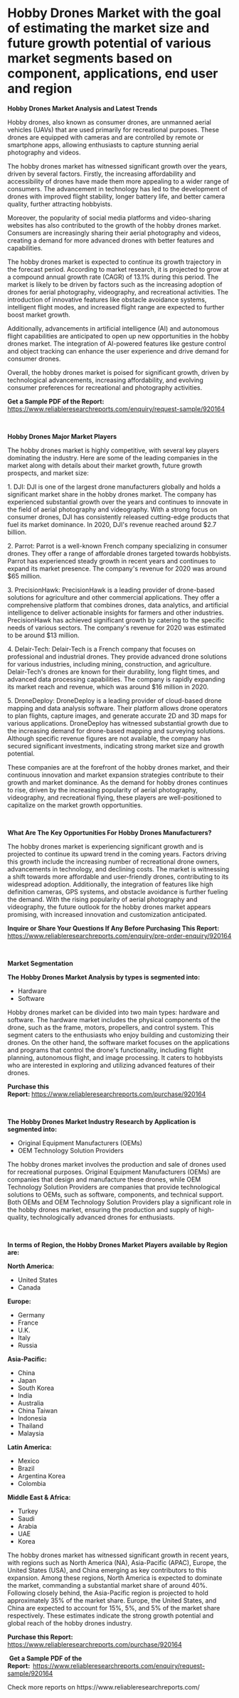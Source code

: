 <p><h1>Hobby Drones Market with the goal of estimating the market size and future growth potential of various market segments based on component, applications, end user and region</h1></p><p><strong>Hobby Drones Market Analysis and Latest Trends</strong></p>
<p><p>Hobby drones, also known as consumer drones, are unmanned aerial vehicles (UAVs) that are used primarily for recreational purposes. These drones are equipped with cameras and are controlled by remote or smartphone apps, allowing enthusiasts to capture stunning aerial photography and videos.</p><p>The hobby drones market has witnessed significant growth over the years, driven by several factors. Firstly, the increasing affordability and accessibility of drones have made them more appealing to a wider range of consumers. The advancement in technology has led to the development of drones with improved flight stability, longer battery life, and better camera quality, further attracting hobbyists.</p><p>Moreover, the popularity of social media platforms and video-sharing websites has also contributed to the growth of the hobby drones market. Consumers are increasingly sharing their aerial photography and videos, creating a demand for more advanced drones with better features and capabilities.</p><p>The hobby drones market is expected to continue its growth trajectory in the forecast period. According to market research, it is projected to grow at a compound annual growth rate (CAGR) of 13.1% during this period. The market is likely to be driven by factors such as the increasing adoption of drones for aerial photography, videography, and recreational activities. The introduction of innovative features like obstacle avoidance systems, intelligent flight modes, and increased flight range are expected to further boost market growth.</p><p>Additionally, advancements in artificial intelligence (AI) and autonomous flight capabilities are anticipated to open up new opportunities in the hobby drones market. The integration of AI-powered features like gesture control and object tracking can enhance the user experience and drive demand for consumer drones.</p><p>Overall, the hobby drones market is poised for significant growth, driven by technological advancements, increasing affordability, and evolving consumer preferences for recreational and photography activities.</p></p>
<p><strong>Get a Sample PDF of the Report:&nbsp;</strong> <a href="https://www.reliableresearchreports.com/enquiry/request-sample/920164">https://www.reliableresearchreports.com/enquiry/request-sample/920164</a></p>
<p>&nbsp;</p>
<p><strong>Hobby Drones Major Market Players</strong></p>
<p><p>The hobby drones market is highly competitive, with several key players dominating the industry. Here are some of the leading companies in the market along with details about their market growth, future growth prospects, and market size:</p><p>1. DJI: DJI is one of the largest drone manufacturers globally and holds a significant market share in the hobby drones market. The company has experienced substantial growth over the years and continues to innovate in the field of aerial photography and videography. With a strong focus on consumer drones, DJI has consistently released cutting-edge products that fuel its market dominance. In 2020, DJI's revenue reached around $2.7 billion.</p><p>2. Parrot: Parrot is a well-known French company specializing in consumer drones. They offer a range of affordable drones targeted towards hobbyists. Parrot has experienced steady growth in recent years and continues to expand its market presence. The company's revenue for 2020 was around $65 million.</p><p>3. PrecisionHawk: PrecisionHawk is a leading provider of drone-based solutions for agriculture and other commercial applications. They offer a comprehensive platform that combines drones, data analytics, and artificial intelligence to deliver actionable insights for farmers and other industries. PrecisionHawk has achieved significant growth by catering to the specific needs of various sectors. The company's revenue for 2020 was estimated to be around $13 million.</p><p>4. Delair-Tech: Delair-Tech is a French company that focuses on professional and industrial drones. They provide advanced drone solutions for various industries, including mining, construction, and agriculture. Delair-Tech's drones are known for their durability, long flight times, and advanced data processing capabilities. The company is rapidly expanding its market reach and revenue, which was around $16 million in 2020.</p><p>5. DroneDeploy: DroneDeploy is a leading provider of cloud-based drone mapping and data analysis software. Their platform allows drone operators to plan flights, capture images, and generate accurate 2D and 3D maps for various applications. DroneDeploy has witnessed substantial growth due to the increasing demand for drone-based mapping and surveying solutions. Although specific revenue figures are not available, the company has secured significant investments, indicating strong market size and growth potential.</p><p>These companies are at the forefront of the hobby drones market, and their continuous innovation and market expansion strategies contribute to their growth and market dominance. As the demand for hobby drones continues to rise, driven by the increasing popularity of aerial photography, videography, and recreational flying, these players are well-positioned to capitalize on the market growth opportunities.</p></p>
<p>&nbsp;</p>
<p><strong>What Are The Key Opportunities For Hobby Drones Manufacturers?</strong></p>
<p><p>The hobby drones market is experiencing significant growth and is projected to continue its upward trend in the coming years. Factors driving this growth include the increasing number of recreational drone owners, advancements in technology, and declining costs. The market is witnessing a shift towards more affordable and user-friendly drones, contributing to its widespread adoption. Additionally, the integration of features like high definition cameras, GPS systems, and obstacle avoidance is further fueling the demand. With the rising popularity of aerial photography and videography, the future outlook for the hobby drones market appears promising, with increased innovation and customization anticipated.</p></p>
<p><strong>Inquire or Share Your Questions If Any Before Purchasing This Report:</strong> <a href="https://www.reliableresearchreports.com/enquiry/pre-order-enquiry/920164">https://www.reliableresearchreports.com/enquiry/pre-order-enquiry/920164</a></p>
<p>&nbsp;</p>
<p><strong>Market Segmentation</strong></p>
<p><strong>The Hobby Drones Market Analysis by types is segmented into:</strong></p>
<p><ul><li>Hardware</li><li>Software</li></ul></p>
<p><p>Hobby drones market can be divided into two main types: hardware and software. The hardware market includes the physical components of the drone, such as the frame, motors, propellers, and control system. This segment caters to the enthusiasts who enjoy building and customizing their drones. On the other hand, the software market focuses on the applications and programs that control the drone's functionality, including flight planning, autonomous flight, and image processing. It caters to hobbyists who are interested in exploring and utilizing advanced features of their drones.</p></p>
<p><strong>Purchase this Report:&nbsp;</strong><a href="https://www.reliableresearchreports.com/purchase/920164">https://www.reliableresearchreports.com/purchase/920164</a></p>
<p>&nbsp;</p>
<p><strong>The Hobby Drones Market Industry Research by Application is segmented into:</strong></p>
<p><ul><li>Original Equipment Manufacturers (OEMs)</li><li>OEM Technology Solution Providers</li></ul></p>
<p><p>The hobby drones market involves the production and sale of drones used for recreational purposes. Original Equipment Manufacturers (OEMs) are companies that design and manufacture these drones, while OEM Technology Solution Providers are companies that provide technological solutions to OEMs, such as software, components, and technical support. Both OEMs and OEM Technology Solution Providers play a significant role in the hobby drones market, ensuring the production and supply of high-quality, technologically advanced drones for enthusiasts.</p></p>
<p>&nbsp;</p>
<p><strong>In terms of Region, the Hobby Drones Market Players available by Region are:</strong></p>
<p>
    <p> <strong> North America: </strong>
        <ul>
            <li>United States</li>
            <li>Canada</li>
        </ul>
        </p> 
    <p> <strong> Europe: </strong>
        <ul>
            <li>Germany</li>
            <li>France</li>
            <li>U.K.</li>
            <li>Italy</li>
            <li>Russia</li>
        </ul>
        </p> 
    <p> <strong> Asia-Pacific: </strong>
        <ul>
            <li>China</li>
            <li>Japan</li>
            <li>South Korea</li>
            <li>India</li>
            <li>Australia</li>
            <li>China Taiwan</li>
            <li>Indonesia</li>
            <li>Thailand</li>
            <li>Malaysia</li>
        </ul>
        </p> 
    <p> <strong> Latin America: </strong>
        <ul>
            <li>Mexico</li>
            <li>Brazil</li>
            <li>Argentina Korea</li>
            <li>Colombia</li>
        </ul>
        </p> 
    <p> <strong> Middle East & Africa: </strong>
        <ul>
            <li>Turkey</li>
            <li>Saudi</li>
            <li>Arabia</li>
            <li>UAE</li>
            <li>Korea</li>
        </ul>
    </p>
    </p>
<p><p>The hobby drones market has witnessed significant growth in recent years, with regions such as North America (NA), Asia-Pacific (APAC), Europe, the United States (USA), and China emerging as key contributors to this expansion. Among these regions, North America is expected to dominate the market, commanding a substantial market share of around 40%. Following closely behind, the Asia-Pacific region is projected to hold approximately 35% of the market share. Europe, the United States, and China are expected to account for 15%, 5%, and 5% of the market share respectively. These estimates indicate the strong growth potential and global reach of the hobby drones industry.</p></p>
<p><strong>Purchase this Report: </strong><a href="https://www.reliableresearchreports.com/purchase/920164">https://www.reliableresearchreports.com/purchase/920164</a></p>
<p>&nbsp;<strong>Get a Sample PDF of the Report:&nbsp;&nbsp;</strong><a href="https://www.reliableresearchreports.com/enquiry/request-sample/920164">https://www.reliableresearchreports.com/enquiry/request-sample/920164</a></p>
<p><strong></strong></p>
<p>Check more reports on https://www.reliableresearchreports.com/</p>
